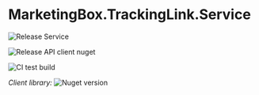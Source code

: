 # MarketingBox.TrackingLink.Service

![Release Service](https://github.com/MyJetWallet/Service.MarketingBox.TrackingLink.Service/workflows/Release%20Service/badge.svg)

![Release API client nuget](https://github.com/MyJetWallet/Service.MarketingBox.TrackingLink.Service/workflows/Release%20API%20client%20nuget/badge.svg)

![CI test build](https://github.com/MyJetWallet/Service.MarketingBox.TrackingLink.Service/workflows/CI%20test%20build/badge.svg)

*Client library:* ![Nuget version](https://img.shields.io/nuget/v/MyJetWallet.Service.MarketingBox.TrackingLink.Service.Client?label=MyJetWallet.Service.MarketingBox.TrackingLink.Service.Client&style=social)


